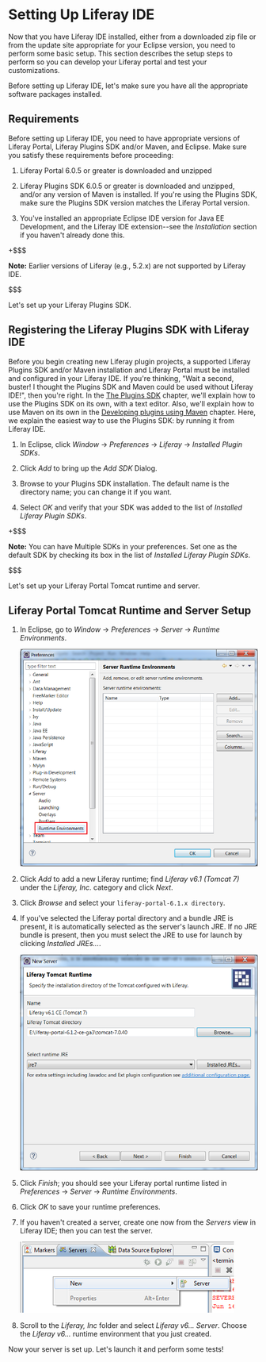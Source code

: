 # Setting Up Liferay IDE [](id=setting-up-liferay-ide)

Now that you have Liferay IDE installed, either from a downloaded zip file or
from the update site appropriate for your Eclipse version, you need to perform
some basic setup. This section describes the setup steps to perform so you can
develop your Liferay portal and test your customizations. 

Before setting up Liferay IDE, let's make sure you have all the appropriate
software packages installed. 

## Requirements [](id=requirements)

Before setting up Liferay IDE, you need to have appropriate versions of Liferay
Portal, Liferay Plugins SDK and/or Maven, and Eclipse. Make sure you satisfy
these requirements before proceeding:

1.  Liferay Portal 6.0.5 or greater is downloaded and unzipped

2.  Liferay Plugins SDK 6.0.5 or greater is downloaded and unzipped, and/or any
    version of Maven is installed. If you're using the Plugins SDK, make sure
    the Plugins SDK version matches the Liferay Portal version.

3.  You've installed an appropriate Eclipse IDE version for Java EE Development,
    and the Liferay IDE extension--see the *Installation* section if you haven't
    already done this. 

+$$$

**Note:** Earlier versions of Liferay (e.g., 5.2.x) are not supported by Liferay
IDE. 

$$$

Let's set up your Liferay Plugins SDK. 

## Registering the Liferay Plugins SDK with Liferay IDE [](id=registering-the-liferay-plugins-sdk-with-liferay-ide)

Before you begin creating new Liferay plugin projects, a supported Liferay
Plugins SDK and/or Maven installation and Liferay Portal must be installed and
configured in your Liferay IDE. If you're thinking, "Wait a second, buster! I
thought the Plugins SDK and Maven could be used without Liferay IDE!", then
you're right. In the [The Plugins
SDK](https://www.liferay.com/documentation/liferay-portal/6.1/development/-/ai/the-plugins-s-3)
chapter, we'll explain how to use the Plugins SDK on its own, with a text
editor. Also, we'll explain how to use Maven on its own in the [Developing
plugins using
Maven](https://www.liferay.com/documentation/liferay-portal/6.1/development/-/ai/developing-plugins-using-maven)
chapter. Here, we explain the easiest way to use the Plugins SDK: by running it
from Liferay IDE. 

1.  In Eclipse, click *Window* &rarr; *Preferences* &rarr; *Liferay* &rarr;
    *Installed Plugin SDKs*.

2.  Click *Add* to bring up the *Add SDK* Dialog. 

3.  Browse to your Plugins SDK installation. The default name is the directory
    name; you can change it if you want. 

4.  Select *OK* and verify that your SDK was added to the list of *Installed
    Liferay Plugin SDKs*. 

+$$$

**Note:** You can have Multiple SDKs in your preferences. Set one as the default
SDK by checking its box in the list of *Installed Liferay Plugin SDKs*. 

$$$

Let's set up your Liferay Portal Tomcat runtime and server. 

## Liferay Portal Tomcat Runtime and Server Setup [](id=liferay-portal-tomcat-runtime-and-server-setup)

1.  In Eclipse, go to *Window* &rarr; *Preferences* &rarr; *Server* &rarr;
    *Runtime Environments*. 

    ![Figure 10.2: Choosing a runtime environment](../../images/ide-prefs-runtime-env.png)

2.  Click *Add* to add a new Liferay runtime; find *Liferay v6.1 (Tomcat 7)*
    under the *Liferay, Inc.* category and click *Next*.

3.  Click *Browse* and select your `liferay-portal-6.1.x directory`. 

4.  If you've selected the Liferay portal directory and a bundle JRE is present,
    it is automatically selected as the server's launch JRE. If no JRE bundle
    is present, then you must select the JRE to use for launch by clicking
    *Installed JREs...*. 

    ![Figure 10.3: Choosing the JRE bundle](../../images/ide-server-jre.png)

5.  Click *Finish*; you should see your Liferay portal runtime listed in
    *Preferences* &rarr; *Server* &rarr; *Runtime Environments*.

6.  Click *OK* to save your runtime preferences. 

7.  If you haven't created a server, create one now from the *Servers*
    view in Liferay IDE; then you can test the server. 

    ![Figure 10.4: Adding a runtime to the Servers view](../../images/ide-add-new-server.png)

8.  Scroll to the *Liferay, Inc* folder and select *Liferay v6... Server*.
    Choose the *Liferay v6...* runtime environment that you just created. 

Now your server is set up.  Let's launch it and perform some tests! 

